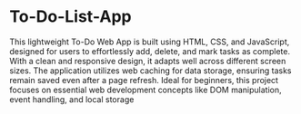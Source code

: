 # To-Do-List-App

This lightweight To-Do Web App is built using HTML, CSS, and JavaScript, designed for users to effortlessly add, delete, and mark tasks as complete. With a clean and responsive design, it adapts well across different screen sizes. The application utilizes web caching for data storage, ensuring tasks remain saved even after a page refresh. Ideal for beginners, this project focuses on essential web development concepts like DOM manipulation, event handling, and local storage
